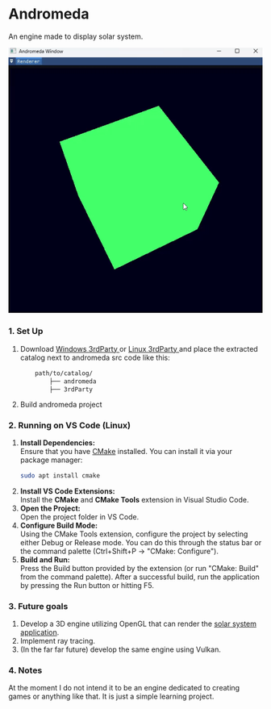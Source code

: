 # Andromeda
An engine made to display solar system.

![Andromeda demo](Assets/cube_rotation.gif)

### 1. Set Up
1. Download [ Windows 3rdParty ](https://drive.google.com/uc?export=download&id=1CbJFaeBoZ4pq-H0yntpZoCXKWiHACtNd) or [ Linux 3rdParty ](https://drive.google.com/uc?export=download&id=1mtiRU8ziRtXmCIO7GqssA3aqhSSW4yEu) and place the extracted catalog next to andromeda src code like this:
    ```
        path/to/catalog/
            ├── andromeda
            ├── 3rdParty
    ```
2. Build andromeda project

### 2. Running on VS Code (Linux)
1. **Install Dependencies:**  
    Ensure that you have [CMake](https://cmake.org/) installed. You can install it via your package manager:
    ```bash
    sudo apt install cmake
    ```
2. **Install VS Code Extensions:**  
    Install the __CMake__ and __CMake Tools__ extension in Visual Studio Code. 
3. **Open the Project:**  
    Open the project folder in VS Code.
4. **Configure Build Mode:**  
    Using the CMake Tools extension, configure the project by selecting either Debug or Release mode. You can do this through the status bar or the command palette (Ctrl+Shift+P → "CMake: Configure").
5. **Build and Run:**  
    Press the Build button provided by the extension (or run "CMake: Build" from the command palette). After a successful build, run the application by pressing the Run button or hitting F5.

### 3. Future goals
1. Develop a 3D engine utilizing OpenGL that can render the [solar system application](https://github.com/ArturasDruteika/SolarSystem).
2. Implement ray tracing.
3. (In the far far future) develop the same engine using Vulkan.

### 4. Notes
At the moment I do not intend it to be an engine dedicated to creating games or anything like that. It is just a simple learning project.
